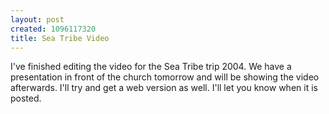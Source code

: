 ```yaml
--- 
layout: post
created: 1096117320
title: Sea Tribe Video
---
```

I've finished editing the video for the Sea Tribe trip 2004.  We have a presentation in front of the church tomorrow and will be showing the video afterwards.  I'll try and get a web version as well.  I'll let you know when it is posted.
